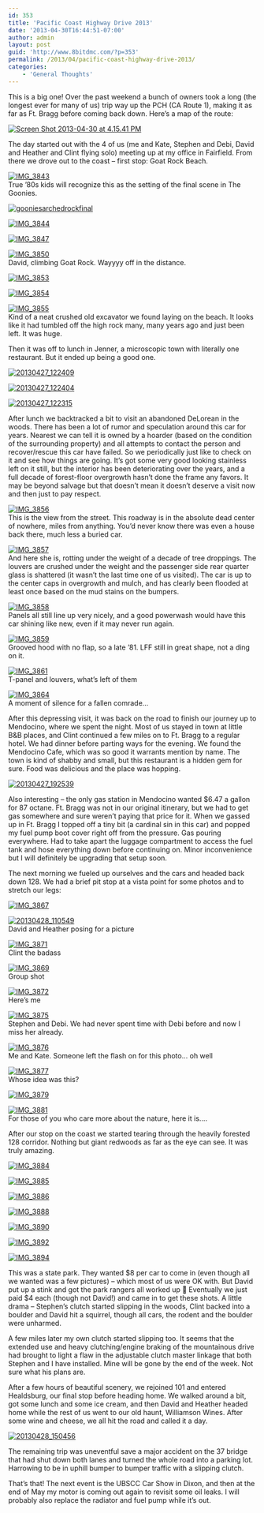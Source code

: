 ```yaml
---
id: 353
title: 'Pacific Coast Highway Drive 2013'
date: '2013-04-30T16:44:51-07:00'
author: admin
layout: post
guid: 'http://www.8bitdmc.com/?p=353'
permalink: /2013/04/pacific-coast-highway-drive-2013/
categories:
    - 'General Thoughts'
---
```


This is a big one! Over the past weekend a bunch of owners took a long (the longest ever for many of us) trip way up the PCH (CA Route 1), making it as far as Ft. Bragg before coming back down. Here’s a map of the route:

[![Screen Shot 2013-04-30 at 4.15.41 PM](../../assets/images/2013/04/Screen-Shot-2013-04-30-at-4.15.41-PM-300x248.png)](../../assets/images/2013/04/Screen-Shot-2013-04-30-at-4.15.41-PM.png)

The day started out with the 4 of us (me and Kate, Stephen and Debi, David and Heather and Clint flying solo) meeting up at my office in Fairfield. From there we drove out to the coast – first stop: Goat Rock Beach.

[![IMG_3843](../../assets/images/2013/04/IMG_3843-300x225.jpg)](../../assets/images/2013/04/IMG_3843.jpg)  
True ’80s kids will recognize this as the setting of the final scene in The Goonies.

[![gooniesarchedrockfinal](../../assets/images/2013/04/gooniesarchedrockfinal-300x150.jpg)](../../assets/images/2013/04/gooniesarchedrockfinal.jpg)

[![IMG_3844](../../assets/images/2013/04/IMG_3844-300x225.jpg)](../../assets/images/2013/04/IMG_3844.jpg)

[![IMG_3847](../../assets/images/2013/04/IMG_3847-300x225.jpg)](../../assets/images/2013/04/IMG_3847.jpg)

[![IMG_3850](../../assets/images/2013/04/IMG_3850-300x225.jpg)](../../assets/images/2013/04/IMG_3850.jpg)  
David, climbing Goat Rock. Wayyyy off in the distance.

[![IMG_3853](../../assets/images/2013/04/IMG_3853-300x225.jpg)](../../assets/images/2013/04/IMG_3853.jpg)

[![IMG_3854](../../assets/images/2013/04/IMG_3854-300x225.jpg)](../../assets/images/2013/04/IMG_3854.jpg)

[![IMG_3855](../../assets/images/2013/04/IMG_3855-300x225.jpg)](../../assets/images/2013/04/IMG_3855.jpg)  
Kind of a neat crushed old excavator we found laying on the beach. It looks like it had tumbled off the high rock many, many years ago and just been left. It was huge.

Then it was off to lunch in Jenner, a microscopic town with literally one restaurant. But it ended up being a good one.

[![20130427_122409](../../assets/images/2013/04/20130427_122409-300x224.jpg)](../../assets/images/2013/04/20130427_122409.jpg)

[![20130427_122404](../../assets/images/2013/04/20130427_122404-300x224.jpg)](../../assets/images/2013/04/20130427_122404.jpg)

[![20130427_122315](../../assets/images/2013/04/20130427_122315-300x225.jpg)](../../assets/images/2013/04/20130427_122315.jpg)

After lunch we backtracked a bit to visit an abandoned DeLorean in the woods. There has been a lot of rumor and speculation around this car for years. Nearest we can tell it is owned by a hoarder (based on the condition of the surrounding property) and all attempts to contact the person and recover/rescue this car have failed. So we periodically just like to check on it and see how things are going. It’s got some very good looking stainless left on it still, but the interior has been deteriorating over the years, and a full decade of forest-floor overgrowth hasn’t done the frame any favors. It may be beyond salvage but that doesn’t mean it doesn’t deserve a visit now and then just to pay respect.

[![IMG_3856](../../assets/images/2013/04/IMG_3856-300x225.jpg)](../../assets/images/2013/04/IMG_3856.jpg)  
This is the view from the street. This roadway is in the absolute dead center of nowhere, miles from anything. You’d never know there was even a house back there, much less a buried car.

[![IMG_3857](../../assets/images/2013/04/IMG_3857-300x225.jpg)](../../assets/images/2013/04/IMG_3857.jpg)  
And here she is, rotting under the weight of a decade of tree droppings. The louvers are crushed under the weight and the passenger side rear quarter glass is shattered (it wasn’t the last time one of us visited). The car is up to the center caps in overgrowth and mulch, and has clearly been flooded at least once based on the mud stains on the bumpers.

[![IMG_3858](../../assets/images/2013/04/IMG_3858-300x225.jpg)](../../assets/images/2013/04/IMG_3858.jpg)  
Panels all still line up very nicely, and a good powerwash would have this car shining like new, even if it may never run again.

[![IMG_3859](../../assets/images/2013/04/IMG_3859-300x225.jpg)](../../assets/images/2013/04/IMG_3859.jpg)  
Grooved hood with no flap, so a late ’81. LFF still in great shape, not a ding on it.

[![IMG_3861](../../assets/images/2013/04/IMG_3861-300x225.jpg)](../../assets/images/2013/04/IMG_3861.jpg)  
T-panel and louvers, what’s left of them

[![IMG_3864](../../assets/images/2013/04/IMG_3864-300x225.jpg)](../../assets/images/2013/04/IMG_3864.jpg)  
A moment of silence for a fallen comrade…

After this depressing visit, it was back on the road to finish our journey up to Mendocino, where we spent the night. Most of us stayed in town at little B&amp;B places, and Clint continued a few miles on to Ft. Bragg to a regular hotel. We had dinner before parting ways for the evening. We found the Mendocino Cafe, which was so good it warrants mention by name. The town is kind of shabby and small, but this restaurant is a hidden gem for sure. Food was delicious and the place was hopping.

[![20130427_192539](../../assets/images/2013/04/20130427_192539-300x225.jpg)](../../assets/images/2013/04/20130427_192539.jpg)

Also interesting – the only gas station in Mendocino wanted $6.47 a gallon for 87 octane. Ft. Bragg was not in our original itinerary, but we had to get gas somewhere and sure weren’t paying that price for it. When we gassed up in Ft. Bragg I topped off a tiny bit (a cardinal sin in this car) and popped my fuel pump boot cover right off from the pressure. Gas pouring everywhere. Had to take apart the luggage compartment to access the fuel tank and hose everything down before continuing on. Minor inconvenience but I will definitely be upgrading that setup soon.

The next morning we fueled up ourselves and the cars and headed back down 128. We had a brief pit stop at a vista point for some photos and to stretch our legs:

[![IMG_3867](../../assets/images/2013/04/IMG_3867-300x225.jpg)](../../assets/images/2013/04/IMG_3867.jpg)

[![20130428_110549](../../assets/images/2013/04/20130428_110549-300x225.jpg)](../../assets/images/2013/04/20130428_110549.jpg)  
David and Heather posing for a picture

[![IMG_3871](../../assets/images/2013/04/IMG_3871-300x225.jpg)](../../assets/images/2013/04/IMG_3871.jpg)  
Clint the badass

[![IMG_3869](../../assets/images/2013/04/IMG_3869-300x225.jpg)](../../assets/images/2013/04/IMG_3869.jpg)  
Group shot

[![IMG_3872](../../assets/images/2013/04/IMG_3872-300x225.jpg)](../../assets/images/2013/04/IMG_3872.jpg)  
Here’s me

[![IMG_3875](../../assets/images/2013/04/IMG_3875-300x225.jpg)](../../assets/images/2013/04/IMG_3875.jpg)  
Stephen and Debi. We had never spent time with Debi before and now I miss her already.

[![IMG_3876](../../assets/images/2013/04/IMG_3876-300x225.jpg)](../../assets/images/2013/04/IMG_3876.jpg)  
Me and Kate. Someone left the flash on for this photo… oh well

[![IMG_3877](../../assets/images/2013/04/IMG_3877-300x225.jpg)](../../assets/images/2013/04/IMG_3877.jpg)  
Whose idea was this?

[![IMG_3879](../../assets/images/2013/04/IMG_3879-300x225.jpg)](../../assets/images/2013/04/IMG_3879.jpg)

[![IMG_3881](../../assets/images/2013/04/IMG_3881-300x225.jpg)](../../assets/images/2013/04/IMG_3881.jpg)  
For those of you who care more about the nature, here it is….

After our stop on the coast we started tearing through the heavily forested 128 corridor. Nothing but giant redwoods as far as the eye can see. It was truly amazing.

[![IMG_3884](../../assets/images/2013/04/IMG_3884-300x225.jpg)](../../assets/images/2013/04/IMG_3884.jpg)

[![IMG_3885](../../assets/images/2013/04/IMG_3885-300x225.jpg)](../../assets/images/2013/04/IMG_3885.jpg)

[![IMG_3886](../../assets/images/2013/04/IMG_3886-300x225.jpg)](../../assets/images/2013/04/IMG_3886.jpg)

[![IMG_3888](../../assets/images/2013/04/IMG_3888-300x225.jpg)](../../assets/images/2013/04/IMG_3888.jpg)

[![IMG_3890](../../assets/images/2013/04/IMG_3890-300x225.jpg)](../../assets/images/2013/04/IMG_3890.jpg)

[![IMG_3892](../../assets/images/2013/04/IMG_3892-300x225.jpg)](../../assets/images/2013/04/IMG_3892.jpg)

[![IMG_3894](../../assets/images/2013/04/IMG_3894-300x225.jpg)](../../assets/images/2013/04/IMG_3894.jpg)

This was a state park. They wanted $8 per car to come in (even though all we wanted was a few pictures) – which most of us were OK with. But David put up a stink and got the park rangers all worked up 🙂 Eventually we just paid $4 each (though not David!) and came in to get these shots. A little drama – Stephen’s clutch started slipping in the woods, Clint backed into a boulder and David hit a squirrel, though all cars, the rodent and the boulder were unharmed.

A few miles later my own clutch started slipping too. It seems that the extended use and heavy clutching/engine braking of the mountainous drive had brought to light a flaw in the adjustable clutch master linkage that both Stephen and I have installed. Mine will be gone by the end of the week. Not sure what his plans are.

After a few hours of beautiful scenery, we rejoined 101 and entered Healdsburg, our final stop before heading home. We walked around a bit, got some lunch and some ice cream, and then David and Heather headed home while the rest of us went to our old haunt, Williamson Wines. After some wine and cheese, we all hit the road and called it a day.

[![20130428_150456](../../assets/images/2013/04/20130428_150456-300x224.jpg)](../../assets/images/2013/04/20130428_150456.jpg)

The remaining trip was uneventful save a major accident on the 37 bridge that had shut down both lanes and turned the whole road into a parking lot. Harrowing to be in uphill bumper to bumper traffic with a slipping clutch.

That’s that! The next event is the UBSCC Car Show in Dixon, and then at the end of May my motor is coming out again to revisit some oil leaks. I will probably also replace the radiator and fuel pump while it’s out.